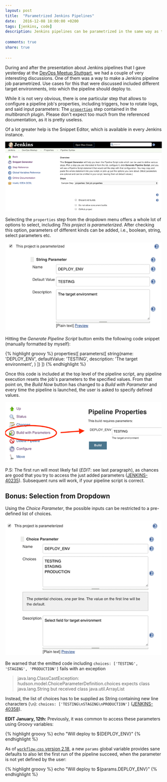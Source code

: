 ```yaml
---
layout: post
title:  "Parametrized Jenkins Pipelines"
date:   2016-12-08 18:00:00 +0200
tags: [jenkins, code]
description: Jenkins pipelines can be parametrized in the same way as traditional feestyle jobs. This post describes how. 

comments: true
share: true

---
```


During and after the presentation about Jenkins pipelines that I gave yesterday at the [DevOps Meetup Stuttgart](https://www.meetup.com/de-DE/devops-stuttgart/events/235619665/), we had a couple of very interesting discussions.
One of them was a way to make a Jenkins pipeline job parametrized. Use cases for this that were discussed included different target environments, into which the pipeline should deploy to.
 
While it is not very obvious, there is one particular step that allows to configure a pipeline job's properties, including triggers, how to rotate logs, and said input parameters: The [`properties`](https://jenkins.io/doc/pipeline/steps/workflow-multibranch/#code-properties-code-set-job-properties) step contained in the _multibranch_ plugin.
Please don't expect too much from the referenced documentation, as it is pretty useless.

Of a lot greater help is the Snippet Editor, which is available in every Jenkins instance.


![Snippet Editor](/images/2016-12-08-parametrized-jenkins-pipelines/snippet-editor.png)

Selecting the `properties` step from the dropdown menu offers a whole lot of options to select, including _This project is parameterized_.
After checking this option, parameters of different kinds can be added, i.e., boolean, string, select parameters etc.

![Adding a string parameter](/images/2016-12-08-parametrized-jenkins-pipelines/string-parameter.png)

Hitting the _Generate Pipeline Script_ button emits the following code snippet (manually formatted by myself):

{% highlight groovy %}
properties([
  parameters([
    string(name: 'DEPLOY_ENV', defaultValue: 'TESTING', description: 'The target environment', )
   ])
])
{% endhighlight %}

Once this code is included at the top level of the pipeline script, any pipeline execution resets the job's parameters to the specified values.
From that point on, the _Build Now_ button has changed to a _Build with Parameter_ and every time the pipeline is launched, the user is asked to specify defined values.

![Build with parameters](/images/2016-12-08-parametrized-jenkins-pipelines/build-with-parameters.png)

P.S: The first run will most likely fail (_EDIT_: see last paragraph), as chances are good that you try to access the just added parameters ([JENKINS-40235](https://issues.jenkins-ci.org/browse/JENKINS-40235)).
Subsequent runs will work, if your pipeline script is correct. 

## Bonus: Selection from Dropdown

Using the _Choice Parameter_, the possible inputs can be restricted to a pre-defined list of choices.


![Adding a choice parameter](/images/2016-12-08-parametrized-jenkins-pipelines/choice-parameter.png)

Be warned that the emitted code including `choices: ['TESTING', 'STAGING', 'PRODUCTION']` fails with an exception

<blockquote>
java.lang.ClassCastException: hudson.model.ChoiceParameterDefinition.choices expects class java.lang.String but received class java.util.ArrayList
</blockquote>

Instead, the list of choices has to be supplied as String containing new line characters (`\n`): `choices: ['TESTING\nSTAGING\nPRODUCTION']` ([JENKINS-40358](https://issues.jenkins-ci.org/browse/JENKINS-40358)).

**EDIT January, 12th:** Previously, it was common to access these parameters using Groovy variables:
  
{% highlight groovy %}
echo "Will deploy to ${DEPLOY_ENV}"
{% endhighlight %}

As of [`workflow-cps` version 2.18](https://wiki.jenkins-ci.org/display/JENKINS/Pipeline+Groovy+Plugin#PipelineGroovyPlugin-2.18%28Sep23%2C2016%29), a new `params` global variable provides sane defaults to also let the first run of the pipeline succeed, when the parameter is not yet defined by the user:

{% highlight groovy %}
echo "Will deploy to ${params.DEPLOY_ENV}"
{% endhighlight %}
